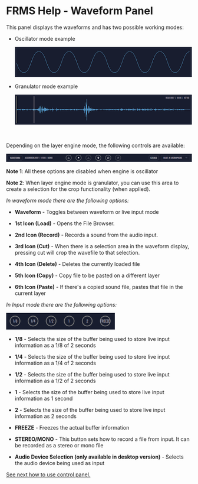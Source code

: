 # FRMS Help - Waveform Panel

This panel displays the waveforms and has two possible working modes:

- Oscillator mode example

    <img src="/frms/images/oscillator-display.png" style="padding: 0px; bottom-padding: 0px;" alt="FRMS Oscillator Display" />

- Granulator mode example

    <img src="/frms/images/wavefile-display.png" style="padding: 0px; bottom-padding: 0px;" alt="FRMS Wavefile Display" />

<br/>

Depending on the layer engine mode, the following controls are available:

<img src="/frms/images/waveform-panel.png" style="padding: 0px; bottom-padding: 0px;" alt="FRMS Waveform Panel" />

**Note 1**: All these options are disabled when engine is oscillator

**Note 2**: When layer engine mode is granulator, you can use this area to create a selection for the crop functionality (when applied).

_In waveform mode there are the following options:_

- **Waveform** - Toggles between waveform or live input mode

- **1st Icon (Load)** - Opens the File Browser.

- **2nd Icon (Record)** - Records a sound from the audio input.

- **3rd Icon (Cut)** - When there is a selection area in the waveform display, pressing cut will crop the wavefile to that selection.

- **4th Icon (Delete)** - Deletes the currently loaded file

- **5th Icon (Copy)** - Copy file to be pasted on a different layer

- **6th Icon (Paste)** - If there's a copied sound file, pastes that file in the current layer

_In Input mode there are the following options:_

<img src="/frms/images/input-options.png" style="padding: 0px; bottom-padding: 0px;" alt="FRMS Input Options" />

- **1/8** - Selects the size of the buffer being used to store live input information as a 1/8 of 2 seconds

- **1/4** - Selects the size of the buffer being used to store live input information as a 1/4 of 2 seconds

- **1/2** - Selects the size of the buffer being used to store live input information as a 1/2 of 2 seconds

- **1** - Selects the size of the buffer being used to store live input information as 1 second

- **2** - Selects the size of the buffer being used to store live input information as 2 seconds

- **FREEZE** - Freezes the actual buffer information

- **STEREO/MONO** - This button sets how to record a file from input. It can be recorded as a stereo or mono file

- **Audio Device Selection (only available in desktop version)** - Selects the audio device being used as input

[See next how to use control panel.](control-panel)
